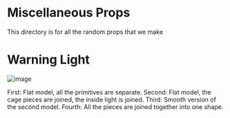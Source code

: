 # Miscellaneous Props

This directory is for all the random props that we make

# Warning Light

![image](https://github.com/Jordan1o97/MAAC_3607_Final/Misc_Props/warning_light.png)

First: Flat model, all the primitives are separate.
Second: Flat model, the cage pieces are joined, the inside light is joined.
Third: Smooth version of the second model.
Fourth: All the pieces are joined together into one shape.
